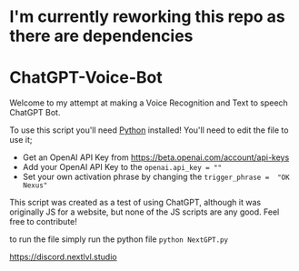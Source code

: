 # I'm currently reworking this repo as there are dependencies 
# ChatGPT-Voice-Bot

Welcome to my attempt at making a Voice Recognition and Text to speech ChatGPT Bot.

To use this script you'll need [Python](https://www.python.org/downloads/) installed!
You'll need to edit the file to use it;

 - Get an OpenAI API Key from https://beta.openai.com/account/api-keys
 - Add your OpenAI API Key to the `openai.api_key = ""`
 - Set your own activation phrase by changing the `trigger_phrase =  "OK Nexus"`

This script was created as a test of using ChatGPT, although it was originally JS for a website, but none of the JS scripts are any good.
Feel free to contribute!

to run the file simply run the python file
`python NextGPT.py`

https://discord.nextlvl.studio 

